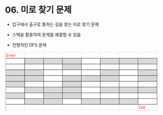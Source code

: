 # 06. 미로 찾기 문제

- 입구에서 출구로 통하는 길을 찾는 미로 찾기 문제

- 스택을 활용하여 문제를 해결할 수 있음

- 전형적인 DFS 문제

![maze.png](./img/maze.png)
